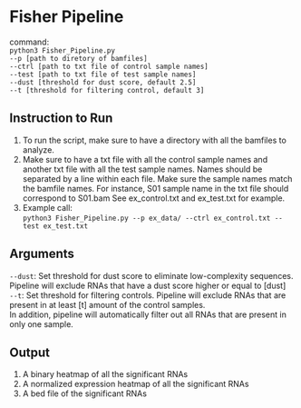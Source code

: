 # Fisher Pipeline
command:
<br> `python3 Fisher_Pipeline.py` 
<br>  `--p [path to diretory of bamfiles]`
<br>  `--ctrl [path to txt file of control sample names]`
<br>  `--test [path to txt file of test sample names]` 
<br>  `--dust [threshold for dust score, default 2.5]`
<br>   `--t [threshold for filtering control, default 3]`


## Instruction to Run
  1. To run the script, make sure to have a directory with all the bamfiles to analyze. 
  2. Make sure to have a txt file with all the control sample names and another txt file with all the test sample names. Names 
     should be separated by a line within each file. Make sure the sample names match the bamfile names. For instance,
     S01 sample name in the txt file should correspond to S01.bam 
     See ex_control.txt and ex_test.txt for example.
  3. Example call:
      <br> `python3 Fisher_Pipeline.py --p ex_data/ --ctrl ex_control.txt --test ex_test.txt`
     
## Arguments
   `--dust`: Set threshold for dust score to eliminate low-complexity sequences. Pipeline will exclude RNAs that have a dust score higher or equal to [dust]
   <br>`--t`: Set threshold for filtering controls. Pipeline will exclude RNAs that are present in at least [t] amount of the control samples. 
   <br> In addition, pipeline will automatically filter out all RNAs that are present in only one sample.
## Output
  1. A binary heatmap of all the significant RNAs
  2. A normalized expression heatmap of all the significant RNAs
  3. A bed file of the significant RNAs
